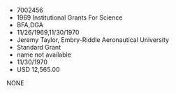 * 7002456
* 1969 Institutional Grants For Science
* BFA,DGA
* 11/26/1969,11/30/1970
* Jeremy Taylor, Embry-Riddle Aeronautical University
* Standard Grant
*   name not available
* 11/30/1970
* USD 12,565.00

NONE